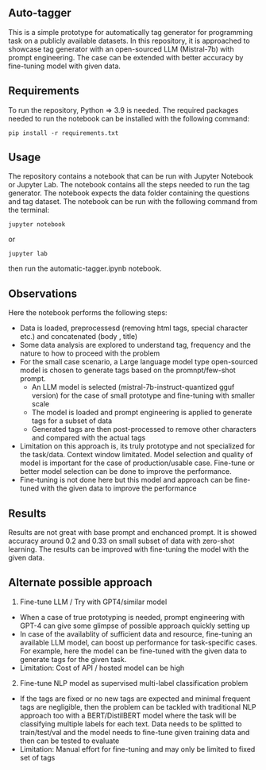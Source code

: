 ## Auto-tagger

This is a simple prototype for automatically tag generator for programming task on a publicly available datasets. In this repository, it is approached to showcase tag generator with an open-sourced LLM (Mistral-7b) with prompt engineering. The case can be extended with better accuracy by fine-tuning model with given data. 

## Requirements

To run the repository, Python => 3.9 is needed. The required packages needed to run the notebook can be installed with the following command:

```pip install -r requirements.txt```

## Usage

The repository contains a notebook that can be run with Jupyter Notebook or Jupyter Lab. The notebook contains all the steps needed to run the tag generator. The notebook expects the data folder containing the questions and tag dataset. The notebook can be run with the following command from the terminal:

```jupyter notebook```

or

```jupyter lab```  

then run the automatic-tagger.ipynb notebook.

## Observations

Here the notebook performs the following steps:
- Data is loaded, preprocessesd (removing html tags, special character etc.) and concatenated (body , title)
- Some data analysis are explored to understand tag, frequency and the nature to how to proceed with the problem
- For the small case scenario, a Large language model type open-sourced model is chosen to generate tags based on the promnpt/few-shot prompt.
    - An LLM model is selected (mistral-7b-instruct-quantized gguf version) for the case of small prototype and fine-tuning with smaller scale
    - The model is loaded and prompt engineering is applied to generate tags for a subset of data
    - Generated tags are then post-processed to remove other characters and compared with the actual tags
- Limitation on this approach is, its truly prototype and not specialized for the task/data. Context window limitated. Model selection and quality of model is important for the case of production/usable case. Fine-tune or better model selection can be done to improve the performance.
- Fine-tuning is not done here but this model and approach can be fine-tuned with the given data to improve the performance

## Results

Results are not great with base prompt and enchanced prompt. It is showed accuracy around 0.2 and 0.33 on small subset of data with zero-shot learning. The results can be improved with fine-tuning the model with the given data.

## Alternate possible approach

1. Fine-tune LLM / Try with GPT4/similar model
- When a case of true prototyping is needed, prompt engineering with GPT-4 can give some glimpse of possible approach quickly setting up
- In case of the availablity of sufficient data and resource, fine-tuning an available LLM model, can boost up performance for task-specific cases. For example, here the model can be fine-tuned with the given data to generate tags for the given task.
- Limitation: Cost of API / hosted model can be high
2. Fine-tune NLP model as supervised multi-label classification problem
- If the tags are fixed or no new tags are expected and minimal frequent tags are negligible, then the problem can be tackled with traditional NLP approach too with a BERT/DistilBERT model where the task will be classifying multiple labels for each text. Data needs to be splitted to train/test/val and the model needs to fine-tune given training data and then can be tested to evaluate
- Limitation: Manual effort for fine-tuning and may only be limited to fixed set of tags